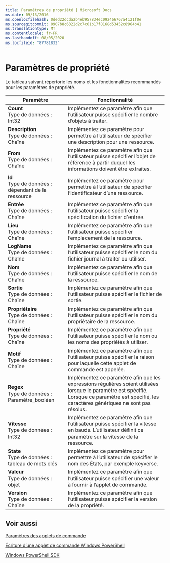 ```yaml
---
title: Paramètres de propriété | Microsoft Docs
ms.date: 09/13/2016
ms.openlocfilehash: 0ded22dcda2b4eb957834ec092466767a4121f0e
ms.sourcegitcommit: 0907b8c6322d2c7c61b17f8168d53452c8964b41
ms.translationtype: MT
ms.contentlocale: fr-FR
ms.lasthandoff: 08/05/2020
ms.locfileid: "87781832"
---
```

# <a name="property-parameters"></a>Paramètres de propriété

Le tableau suivant répertorie les noms et les fonctionnalités recommandés pour les paramètres de propriété.

|Paramètre|Fonctionnalité|
|---|---|
|**Count**<br>Type de données : Int32|Implémentez ce paramètre afin que l’utilisateur puisse spécifier le nombre d’objets à traiter.|
|**Description**<br>Type de données : Chaîne|Implémentez ce paramètre pour permettre à l’utilisateur de spécifier une description pour une ressource.|
|**From**<br>Type de données : Chaîne|Implémentez ce paramètre afin que l’utilisateur puisse spécifier l’objet de référence à partir duquel les informations doivent être extraites.|
|**Id**<br>Type de données : dépendant de la ressource|Implémentez ce paramètre pour permettre à l’utilisateur de spécifier l’identificateur d’une ressource.|
|**Entrée**<br>Type de données : Chaîne|Implémentez ce paramètre afin que l’utilisateur puisse spécifier la spécification du fichier d’entrée.|
|**Lieu**<br>Type de données : Chaîne|Implémentez ce paramètre afin que l’utilisateur puisse spécifier l’emplacement de la ressource.|
|**LogName**<br>Type de données : Chaîne|Implémentez ce paramètre afin que l’utilisateur puisse spécifier le nom du fichier journal à traiter ou utiliser.|
|**Nom**<br>Type de données : Chaîne|Implémentez ce paramètre afin que l’utilisateur puisse spécifier le nom de la ressource.|
|**Sortie**<br>Type de données : Chaîne|Implémentez ce paramètre afin que l’utilisateur puisse spécifier le fichier de sortie.|
|**Propriétaire**<br>Type de données : Chaîne|Implémentez ce paramètre afin que l’utilisateur puisse spécifier le nom du propriétaire de la ressource.|
|**Propriété**<br>Type de données : Chaîne|Implémentez ce paramètre afin que l’utilisateur puisse spécifier le nom ou les noms des propriétés à utiliser.|
|**Motif**<br>Type de données : Chaîne|Implémentez ce paramètre afin que l’utilisateur puisse spécifier la raison pour laquelle cette applet de commande est appelée.|
|**Regex**<br>Type de données : Paramètre_booléen|Implémentez ce paramètre afin que les expressions régulières soient utilisées lorsque le paramètre est spécifié. Lorsque ce paramètre est spécifié, les caractères génériques ne sont pas résolus.|
|**Vitesse**<br>Type de données : Int32|Implémentez ce paramètre afin que l’utilisateur puisse spécifier la vitesse en bauds. L’utilisateur définit ce paramètre sur la vitesse de la ressource.|
|**State**<br>Type de données : tableau de mots clés|Implémentez ce paramètre pour permettre à l’utilisateur de spécifier le nom des États, par exemple keyverse.|
|**Valeur**<br>Type de données : objet|Implémentez ce paramètre afin que l’utilisateur puisse spécifier une valeur à fournir à l’applet de commande.|
|**Version**<br>Type de données : Chaîne|Implémentez ce paramètre afin que l’utilisateur puisse spécifier la version de la propriété.|

## <a name="see-also"></a>Voir aussi

[Paramètres des applets de commande](./cmdlet-parameters.md)

[Écriture d’une applet de commande Windows PowerShell](./writing-a-windows-powershell-cmdlet.md)

[Windows PowerShell SDK](../windows-powershell-reference.md)
